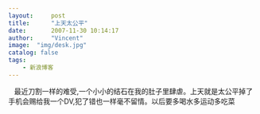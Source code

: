 ```yaml
---
layout:     post
title:      "上天太公平"
date:       2007-11-30 10:14:17
author:     "Vincent"
image:  "img/desk.jpg"
catalog: false
tags:
    - 新浪博客
---
```



  
最近刀割一样的难受,一个小小的结石在我的肚子里肆虐。上天就是太公平掉了手机会赐给我一个DV,犯了错也一样毫不留情。以后要多喝水多运动多吃菜

<img>



